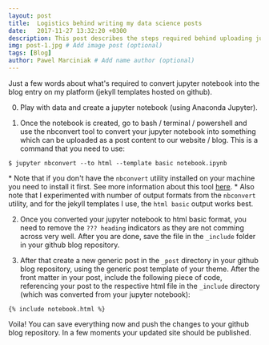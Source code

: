 ```yaml
---
layout: post
title:  Logistics behind writing my data science posts
date:   2017-11-27 13:32:20 +0300
description: This post describes the steps required behind uploading jupyter notebook to my blog. # Add post description (optional)
img: post-1.jpg # Add image post (optional)
tags: [Blog]
author: Pawel Marciniak # Add name author (optional)
---
```

Just a few words about what's required to convert jupyter notebook into the blog entry on my platform (jekyll templates hosted on github).

0. Play with data and create a jupyter notebook (using Anaconda Jupyter).

1. Once the notebook is created, go to bash / terminal / powershell and use the nbconvert tool to convert your jupyter notebook into something which can be uploaded as a post content to our website / blog. This is a command that you need to use:

```
$ jupyter nbconvert --to html --template basic notebook.ipynb
```
\* Note that if you don't have the `nbconvert` utility installed on your machine you need to install it first. See more information about this tool [here][nbconvert].
\* Also note that I experimented with number of output formats from the `nbconvert` utility, and for the jekyll templates I use, the `html basic` output works best.

2. Once you converted your jupyter notebook to html basic format, you need to remove the `??? heading` indicators as they are not comming across very well. After you are done, save the file in the `_include` folder in your github blog repository.

3. After that create a new generic post in the `_post` directory in your github blog repository, using the generic post template of your theme. After the front matter in your post, include the following piece of code, referencing your post to the respective html file in the `_include` directory (which was converted from your jupyter notebook):

```
{% include notebook.html %}
```

Voila! You can save everything now and push the changes to your github blog repository. In a few moments your updated site should be published.

[nbconvert]: http://nbconvert.readthedocs.io/en/latest/usage.html#convert-html
